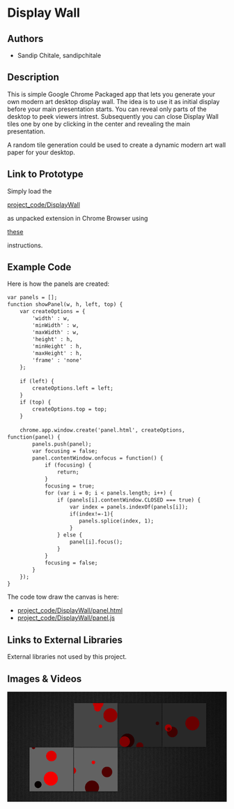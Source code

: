 # Display Wall

## Authors
- Sandip Chitale, sandipchitale

## Description
This is simple Google Chrome Packaged app that lets you generate your own modern art desktop display wall. The idea is to use it as initial display before your main presentation starts. You can reveal only parts of the desktop to peek viewers intrest. Subsequently you can close Display Wall tiles one by one by clicking in the center and revealing the main presentation.

A random tile generation could be used to create a dynamic modern art wall paper for your desktop.

## Link to Prototype

Simply load the

[project_code/DisplayWall](project_code/DisplayWall)

as unpacked extension in Chrome Browser using 

[these](http://developer.chrome.com/extensions/getstarted#unpacked) 

instructions.

## Example Code
Here is how the panels are created:
```
var panels = [];
function showPanel(w, h, left, top) {
    var createOptions = {
        'width' : w,
        'minWidth' : w,
        'maxWidth' : w,
        'height' : h,
        'minHeight' : h,
        'maxHeight' : h,
        'frame' : 'none'
    };
    
    if (left) {
        createOptions.left = left;
    }
    if (top) {
        createOptions.top = top;
    }
    
    chrome.app.window.create('panel.html', createOptions, function(panel) {
        panels.push(panel);
        var focusing = false;
        panel.contentWindow.onfocus = function() {
            if (focusing) {
                return;
            }
            focusing = true;
            for (var i = 0; i < panels.length; i++) {
                if (panels[i].contentWindow.CLOSED === true) {
                    var index = panels.indexOf(panels[i]);
                    if(index!=-1){
                       panels.splice(index, 1);
                    }
                } else {
                    panel[i].focus();
                }
            }
            focusing = false;
        }
    });
}
```

The code tow draw the canvas is here:

- [project_code/DisplayWall/panel.html](project_code/DisplayWall/panel.html)
- [project_code/DisplayWall/panel.js](project_code/DisplayWall/panel.js)

## Links to External Libraries
 External libraries not used by this project.

## Images & Videos

![Display Wall](project_images/cover.jpg?raw=true "Display Wall")
